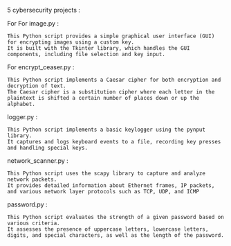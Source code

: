 5 cybersecurity projects :

For For image.py :

    This Python script provides a simple graphical user interface (GUI) for encrypting images using a custom key.
    It is built with the Tkinter library, which handles the GUI components, including file selection and key input.
    
For encrypt_ceaser.py :

    This Python script implements a Caesar cipher for both encryption and decryption of text. 
    The Caesar cipher is a substitution cipher where each letter in the plaintext is shifted a certain number of places down or up the alphabet.

logger.py : 

    This Python script implements a basic keylogger using the pynput library. 
    It captures and logs keyboard events to a file, recording key presses and handling special keys.

network_scanner.py :

    This Python script uses the scapy library to capture and analyze network packets. 
    It provides detailed information about Ethernet frames, IP packets, and various network layer protocols such as TCP, UDP, and ICMP

password.py :

    This Python script evaluates the strength of a given password based on various criteria.
    It assesses the presence of uppercase letters, lowercase letters, digits, and special characters, as well as the length of the password.


    
